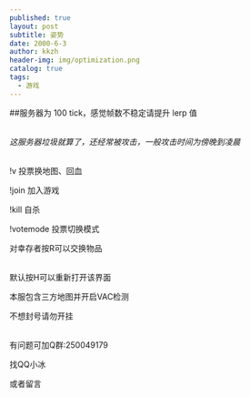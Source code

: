 ```yaml
---
published: true
layout: post
subtitle: 姿势
date: 2000-6-3
author: kkzh
header-img: img/optimization.png
catalog: true
tags:
  - 游戏
---
```



 ##服务器为 100 tick，感觉帧数不稳定请提升 lerp 值
 </br></br>
  
 _这服务器垃圾就算了，还经常被攻击，一般攻击时间为傍晚到凌晨_ 
 </br></br>
  
!v  投票换地图、回血

!join 加入游戏

!kill 自杀

!votemode  投票切换模式

对幸存者按R可以交换物品<br><br>
  
 默认按H可以重新打开该界面
 
本服包含三方地图并开启VAC检测

不想封号请勿开挂<br><br>
  
有问题可加Q群:250049179

找QQ小冰  

或者留言
